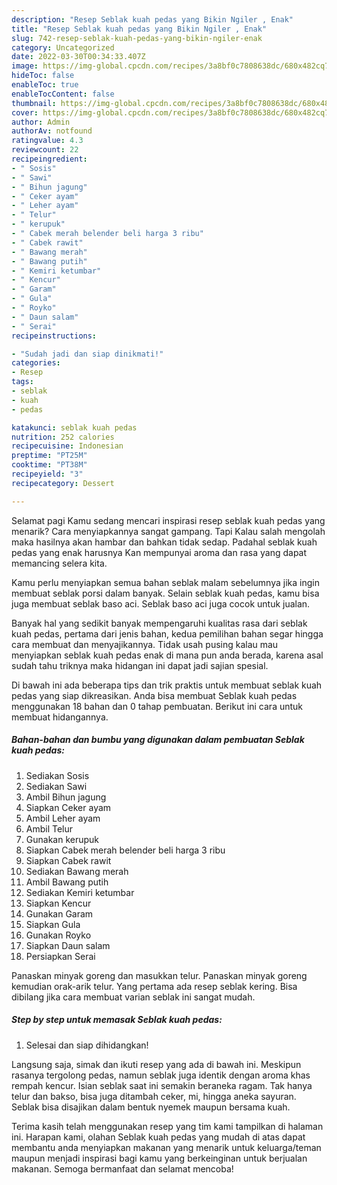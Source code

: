 ```yaml
---
description: "Resep Seblak kuah pedas yang Bikin Ngiler , Enak"
title: "Resep Seblak kuah pedas yang Bikin Ngiler , Enak"
slug: 742-resep-seblak-kuah-pedas-yang-bikin-ngiler-enak
category: Uncategorized
date: 2022-03-30T00:34:33.407Z
image: https://img-global.cpcdn.com/recipes/3a8bf0c7808638dc/680x482cq70/seblak-kuah-pedas-foto-resep-utama.jpg
hideToc: false
enableToc: true
enableTocContent: false
thumbnail: https://img-global.cpcdn.com/recipes/3a8bf0c7808638dc/680x482cq70/seblak-kuah-pedas-foto-resep-utama.jpg
cover: https://img-global.cpcdn.com/recipes/3a8bf0c7808638dc/680x482cq70/seblak-kuah-pedas-foto-resep-utama.jpg
author: Admin
authorAv: notfound
ratingvalue: 4.3
reviewcount: 22
recipeingredient:
- " Sosis"
- " Sawi"
- " Bihun jagung"
- " Ceker ayam"
- " Leher ayam"
- " Telur"
- " kerupuk"
- " Cabek merah belender beli harga 3 ribu"
- " Cabek rawit"
- " Bawang merah"
- " Bawang putih"
- " Kemiri ketumbar"
- " Kencur"
- " Garam"
- " Gula"
- " Royko"
- " Daun salam"
- " Serai"
recipeinstructions:

- "Sudah jadi dan siap dinikmati!"
categories:
- Resep
tags:
- seblak
- kuah
- pedas

katakunci: seblak kuah pedas 
nutrition: 252 calories
recipecuisine: Indonesian
preptime: "PT25M"
cooktime: "PT38M"
recipeyield: "3"
recipecategory: Dessert

---
```



Selamat pagi Kamu sedang mencari inspirasi resep seblak kuah pedas yang menarik? Cara menyiapkannya sangat gampang. Tapi Kalau salah mengolah maka hasilnya akan hambar dan bahkan tidak sedap. Padahal seblak kuah pedas yang enak harusnya Kan mempunyai aroma dan rasa yang dapat memancing selera kita.


Kamu perlu menyiapkan semua bahan seblak malam sebelumnya jika ingin membuat seblak porsi dalam banyak. Selain seblak kuah pedas, kamu bisa juga membuat seblak baso aci. Seblak baso aci juga cocok untuk jualan.

Banyak hal yang sedikit banyak mempengaruhi kualitas rasa dari seblak kuah pedas, pertama dari jenis bahan, kedua pemilihan bahan segar hingga cara membuat dan menyajikannya. Tidak usah pusing kalau mau menyiapkan seblak kuah pedas enak di mana pun anda berada, karena asal sudah tahu triknya maka hidangan ini dapat jadi sajian spesial.


Di bawah ini ada beberapa tips dan trik praktis untuk membuat seblak kuah pedas yang siap dikreasikan. Anda bisa membuat Seblak kuah pedas menggunakan 18 bahan dan 0 tahap pembuatan. Berikut ini cara untuk membuat hidangannya.

<!--inarticleads1-->

##### Bahan-bahan dan bumbu yang digunakan dalam pembuatan Seblak kuah pedas:

1. Sediakan  Sosis
1. Sediakan  Sawi
1. Ambil  Bihun jagung
1. Siapkan  Ceker ayam
1. Ambil  Leher ayam
1. Ambil  Telur
1. Gunakan  kerupuk
1. Siapkan  Cabek merah belender beli harga 3 ribu
1. Siapkan  Cabek rawit
1. Sediakan  Bawang merah
1. Ambil  Bawang putih
1. Sediakan  Kemiri ketumbar
1. Siapkan  Kencur
1. Gunakan  Garam
1. Siapkan  Gula
1. Gunakan  Royko
1. Siapkan  Daun salam
1. Persiapkan  Serai


Panaskan minyak goreng dan masukkan telur. Panaskan minyak goreng kemudian orak-arik telur. Yang pertama ada resep seblak kering. Bisa dibilang jika cara membuat varian seblak ini sangat mudah. 

<!--inarticleads2-->

##### Step by step untuk memasak Seblak kuah pedas:


1. Selesai dan siap dihidangkan!

Langsung saja, simak dan ikuti resep yang ada di bawah ini. Meskipun rasanya tergolong pedas, namun seblak juga identik dengan aroma khas rempah kencur. Isian seblak saat ini semakin beraneka ragam. Tak hanya telur dan bakso, bisa juga ditambah ceker, mi, hingga aneka sayuran. Seblak bisa disajikan dalam bentuk nyemek maupun bersama kuah. 

Terima kasih telah menggunakan resep yang tim kami tampilkan di halaman ini. Harapan kami, olahan Seblak kuah pedas yang mudah di atas dapat membantu anda menyiapkan makanan yang menarik untuk keluarga/teman maupun menjadi inspirasi bagi kamu yang berkeinginan untuk berjualan makanan. Semoga bermanfaat dan selamat mencoba!
